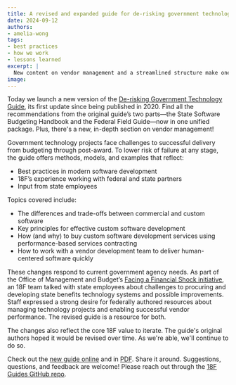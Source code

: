 ```yaml
---
title: A revised and expanded guide for de-risking government technology projects
date: 2024-09-12
authors: 
- amelia-wong
tags:  
- best practices
- how we work
- lessons learned
excerpt: |
  New content on vendor management and a streamlined structure make one of 18F's most popular guides even more useful for government staff.
image: 
---
```


Today we launch a new version of the [De-risking Government Technology Guide](https://guides.18f.gov/derisking-government-tech/), its first update since being published in 2020. Find all the recommendations from the original guide’s two parts—the State Software Budgeting Handbook and the Federal Field Guide—now in one unified package. Plus, there's a new, in-depth section on vendor management! 

Government technology projects face challenges to successful delivery from budgeting through post-award. To lower risk of failure at any stage, the guide offers methods, models, and examples that reflect:
- Best practices in modern software development
- 18F’s experience working with federal and state partners
- Input from state employees

Topics covered include:
- The differences and trade-offs between commercial and custom software
- Key principles for effective custom software development
- How (and why) to buy custom software development services using performance-based services contracting
- How to work with a vendor development team to deliver human-centered software quickly

These changes respond to current government agency needs. As part of the Office of Management and Budget’s [Facing a Financial Shock initiative](https://www.performance.gov/cx/life-experiences/facing-a-financial-shock/), an 18F team talked with state employees about challenges to procuring and developing state benefits technology systems and possible improvements. Staff expressed a strong desire for federally authored resources about managing technology projects and enabling successful vendor performance. The revised guide is a resource for both.

The changes also reflect the core 18F value to iterate. The guide's original authors hoped it would be revised over time. As we're able, we'll continue to do so.

Check out the [new guide online](https://guides.18f.gov/derisking-government-tech/) and in [PDF](https://guides.18f.gov/assets/derisking-government-tech/dist/18f-derisking-guide.pdf). Share it around. Suggestions, questions, and feedback are welcome! Please reach out through the [18F Guides GitHub repo](https://github.com/18F/guides/issues/new/choose).

